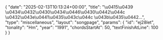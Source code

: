 {
    "date": "2025-02-13T10:13:24+00:00",
    "title": "\u0415\u0439 \u0434\u0432\u0430\u0434\u0446\u0430\u0442\u044c \u0432\u043e\u0441\u0435\u043c\u044c \u043b\u0435\u0442...",
    "type": "miscellaneous",
    "layout": "songpage",
    "params": {
        "id": "ej28let",
        "tonality": "Hm",
        "year": "1991",
        "chordsStartAt": 50,
        "textFinishAtLine": 100
    }
}